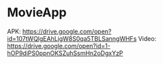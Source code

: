 # MovieApp
APK: https://drive.google.com/open?id=107tWQlgEAhLjgW8S0qa5TBLSanngWHFs
Video: https://drive.google.com/open?id=1-hOP9diPS0ppnOKSZuhSsmHn2oDgxYzP
